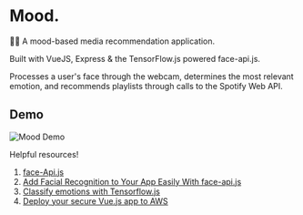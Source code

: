 # Mood.
💃🏾 A mood-based media recommendation application.

Built with VueJS, Express & the TensorFlow.js powered face-api.js.

Processes a user's face through the webcam, determines the most relevant emotion, and recommends playlists through calls to the Spotify Web API.

## Demo
![Mood Demo](https://github.com/kalyssao/Mood./app/src/assets/demo.gif)

Helpful resources!
1. [face-Api.js](https://github.com/justadudewhohacks/face-api.js)
2. [Add Facial Recognition to Your App Easily With face-api.js](https://medium.com/better-programming/add-facial-recognition-to-your-app-easily-with-face-api-js-58df65921e7)
3. [Classify emotions with Tensorflow.js](https://brendansudol.com/writing/tfjs-emotions)
4. [Deploy your secure Vue.js app to AWS](https://developer.okta.com/blog/2018/07/03/deploy-vue-app-aws)